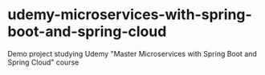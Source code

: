 # udemy-microservices-with-spring-boot-and-spring-cloud
Demo project studying Udemy "Master Microservices with Spring Boot and Spring Cloud" course
